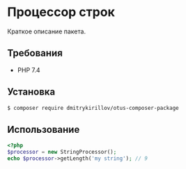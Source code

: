 # Процессор строк

Краткое описание пакета.

## Требования

- PHP 7.4

## Установка

```bash
$ composer require dmitrykirillov/otus-composer-package
```

## Использование

```php
<?php
$processor = new StringProcessor();
echo $processor->getLength('my string'); // 9  
```